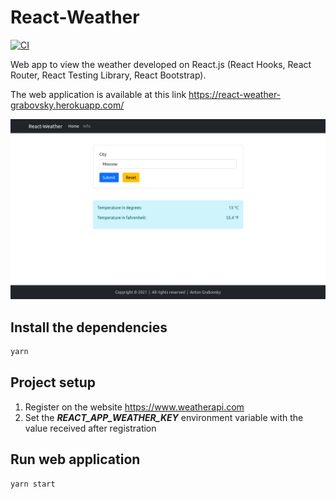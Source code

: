 # React-Weather

[![CI](https://github.com/sk1t0n/react-weather/actions/workflows/main.yml/badge.svg?branch=master)](https://github.com/sk1t0n/react-weather/actions/workflows/main.yml)

Web app to view the weather developed on React.js (React Hooks, React Router, React Testing Library, React Bootstrap).

The web application is available at this link <https://react-weather-grabovsky.herokuapp.com/>

![screenshot](screenshot.png)

## Install the dependencies

```sh
yarn
```

## Project setup

1. Register on the website <https://www.weatherapi.com>
2. Set the ***REACT_APP_WEATHER_KEY*** environment variable with the value received after registration

## Run web application

```sh
yarn start
```
